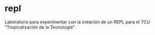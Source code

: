 # repl
Laboratorio para experimentar con la creación de un REPL para el TCU "Tropicalización de la Tecnología".
